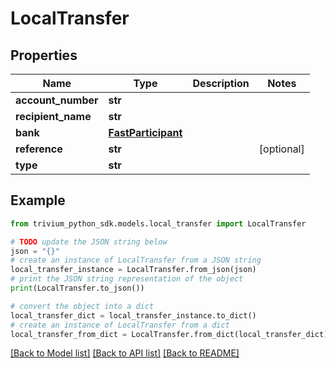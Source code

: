 # LocalTransfer


## Properties

Name | Type | Description | Notes
------------ | ------------- | ------------- | -------------
**account_number** | **str** |  | 
**recipient_name** | **str** |  | 
**bank** | [**FastParticipant**](FastParticipant.md) |  | 
**reference** | **str** |  | [optional] 
**type** | **str** |  | 

## Example

```python
from trivium_python_sdk.models.local_transfer import LocalTransfer

# TODO update the JSON string below
json = "{}"
# create an instance of LocalTransfer from a JSON string
local_transfer_instance = LocalTransfer.from_json(json)
# print the JSON string representation of the object
print(LocalTransfer.to_json())

# convert the object into a dict
local_transfer_dict = local_transfer_instance.to_dict()
# create an instance of LocalTransfer from a dict
local_transfer_from_dict = LocalTransfer.from_dict(local_transfer_dict)
```
[[Back to Model list]](../README.md#documentation-for-models) [[Back to API list]](../README.md#documentation-for-api-endpoints) [[Back to README]](../README.md)


